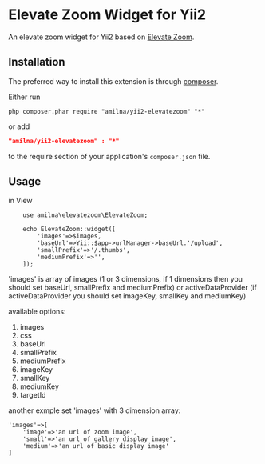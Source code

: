 Elevate Zoom Widget for Yii2
========================
An elevate zoom widget for Yii2 based on [Elevate Zoom](http://www.elevateweb.co.uk/image-zoom).

Installation
------------
The preferred way to install this extension is through [composer](http://getcomposer.org/download/).

Either run

```
php composer.phar require "amilna/yii2-elevatezoom" "*"
```

or add

```json
"amilna/yii2-elevatezoom" : "*"
```
to the require section of your application's `composer.json` file.

Usage
-----

in View

```
	use amilna\elevatezoom\ElevateZoom;
 
	echo ElevateZoom::widget([
 		'images'=>$images,
		'baseUrl'=>Yii::$app->urlManager->baseUrl.'/upload',
		'smallPrefix'=>'/.thumbs',
		'mediumPrefix'=>'',
	]);
```

'images' is array of images (1 or 3 dimensions, if 1 dimensions then you should set baseUrl, smallPrefix and mediumPrefix) or activeDataProvider (if activeDataProvider you should set imageKey, smallKey and mediumKey)

available options:

1. images
2. css   
3. baseUrl
4. smallPrefix
5. mediumPrefix
6. imageKey
7. smallKey
8. mediumKey
9. targetId

another exmple set 'images' with 3 dimension array:

```
'images'=>[
	'image'=>'an url of zoom image',
	'small'=>'an url of gallery display image',
	'medium'=>'an url of basic display image'
]

```